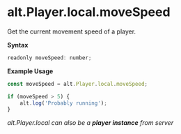 # alt.Player.local.moveSpeed

Get the current movement speed of a player.

**Syntax**

```js
readonly moveSpeed: number;
```

**Example Usage**

```js
const moveSpeed = alt.Player.local.moveSpeed;

if (moveSpeed > 5) {
    alt.log('Probably running');
}
```

_alt.Player.local can also be a **player instance** from server_

